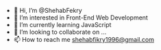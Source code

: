 - 👋 Hi, I’m @ShehabFekry 
- 👀 I’m interested in Front-End Web Development
- 🌱 I’m currently learning JavaScript
- 💞️ I’m looking to collaborate on ...
- 📫 How to reach me shehabfikry1996@gmail.com

<!---
ShehabFekry/ShehabFekry is a ✨ special ✨ repository because its `README.md` (this file) appears on your GitHub profile.
You can click the Preview link to take a look at your changes.
--->
